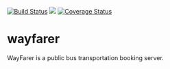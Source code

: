 [![Build Status](https://travis-ci.org/codecell/wayfarer.svg?branch=develop)](https://travis-ci.org/codecell/wayfarer) <a href="https://codeclimate.com/github/codecell/wayfarer/maintainability"><img src="https://api.codeclimate.com/v1/badges/11c37e220fbf05e79456/maintainability" /></a> [![Coverage Status](https://coveralls.io/repos/github/codecell/wayfarer/badge.svg?branch=ch-setup-swagger-docs-167270588)](https://coveralls.io/github/codecell/wayfarer?branch=ch-setup-swagger-docs-167270588)

# wayfarer
WayFarer is a public bus transportation booking server.
